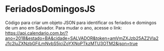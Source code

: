 # FeriadosDomingosJS
Código para criar um objeto JSON para identificar os feriados e domingos de um ano em Salvador.
Para mudar o ano, acesse o link: </br>
https://api.calendario.com.br/?ano=2018&estado=BA&cidade=SALVADOR&token=amVmZXJzb25AZ2Vla2J1c2luZXNzbGFiLmNvbS5iciZoYXNoPTkzMTU3OTM2&json=true


